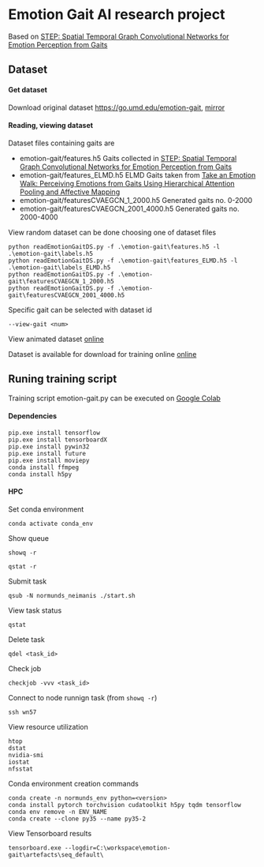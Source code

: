 # Emotion Gait AI research project
Based on [STEP: Spatial Temporal Graph Convolutional Networks for Emotion Perception from Gaits](https://arxiv.org/abs/1910.12906v1)

## Dataset

#### Get dataset
Download original dataset  <https://go.umd.edu/emotion-gait>, [mirror](http://nneimanis.id.lv/emotion-gait/emotion-gait.zip)

#### Reading, viewing dataset
Dataset files containing gaits are
- emotion-gait/features.h5 Gaits collected in [STEP: Spatial Temporal Graph Convolutional Networks for Emotion Perception from Gaits](https://arxiv.org/abs/1910.12906v1)
- emotion-gait/features_ELMD.h5 ELMD Gaits taken from [Take an Emotion Walk: Perceiving Emotions from Gaits Using Hierarchical Attention Pooling and Affective Mapping](http://arxiv.org/abs/1911.08708v2)
- emotion-gait/featuresCVAEGCN_1_2000.h5 Generated gaits no. 0-2000
- emotion-gait/featuresCVAEGCN_2001_4000.h5 Generated gaits no. 2000-4000


View random dataset can be done choosing one of dataset files

	python readEmotionGaitDS.py -f .\emotion-gait\features.h5 -l .\emotion-gait\labels.h5
	python readEmotionGaitDS.py -f .\emotion-gait\features_ELMD.h5 -l .\emotion-gait\labels_ELMD.h5
	python readEmotionGaitDS.py -f .\emotion-gait\featuresCVAEGCN_1_2000.h5
	python readEmotionGaitDS.py -f .\emotion-gait\featuresCVAEGCN_2001_4000.h5

Specific gait can be selected with dataset id

	--view-gait <num>

View animated dataset [online](http://nneimanis.id.lv/emotion-gait/index.php)

Dataset is available for download for training online [online](http://nneimanis.id.lv/emotion-gait/emotion-gait.h5)

## Runing training script
Training script emotion-gait.py can be executed on [Google Colab](https://colab.research.google.com/drive/1QuZP5JA2TmSBc-JgAXzJ45_xjWFiNLs-?usp=sharing)


#### Dependencies

	pip.exe install tensorflow
	pip.exe install tensorboardX
	pip.exe install pywin32
	pip.exe install future
	pip.exe install moviepy
	conda install ffmpeg
	conda install h5py

#### HPC
Set conda environment

	conda activate conda_env

Show queue

	showq -r
	
	qstat -r
	
Submit task

	qsub -N normunds_neimanis ./start.sh

View task status

	qstat
	
Delete task

	qdel <task_id>
	
Check job

	checkjob -vvv <task_id>

Connect to node runnign task (from `showq -r`)

	ssh wn57
	
View resource utilization

	htop 
	dstat 
	nvidia-smi 
	iostat  
	nfsstat
	

Conda environment creation commands

	conda create -n normunds_env python=<version>
	conda install pytorch torchvision cudatoolkit h5py tqdm tensorflow
	conda env remove -n ENV_NAME
	conda create --clone py35 --name py35-2


View Tensorboard results

	tensorboard.exe --logdir=C:\workspace\emotion-gait\artefacts\seq_default\


